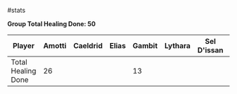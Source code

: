 #stats 

**Group Total Healing Done: 50**

| Player             | Amotti | Caeldrid | Elias | Gambit | Lythara | Sel D'issan | Wild Bill |
| ------------------ | ------ | -------- | ----- | ------ | ------- | ----------- | --------- |
| Total Healing Done | 26     |          |       | 13     |         |             | 11        |